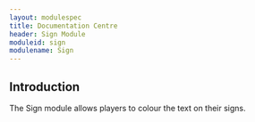```yaml
---
layout: modulespec
title: Documentation Centre
header: Sign Module
moduleid: sign
modulename: Sign
---
```


## Introduction

The Sign module allows players to colour the text on their signs.
